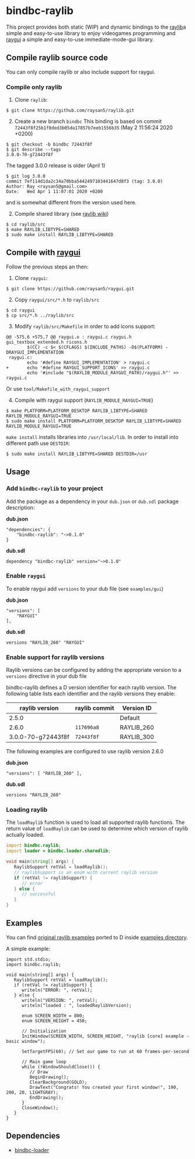 # bindbc-raylib
This project provides both static (WIP) and dynamic bindings to the [raylib](https://www.raylib.com/)a simple and easy-to-use library to enjoy videogames programming and [raygui](https://github.com/raysan5/raygui) a simple and easy-to-use immediate-mode-gui library.



## Compile raylib source code
You can only compile raylib or also include support for raygui.


### Compile only raylib

1. Clone `raylib`:
```
$ git clone https://github.com/raysan5/raylib.git
```

2. Create a new branch `bindbc`
This binding is based on commit `72443f8f25b1f8ded3b05da17857b7eeb1556b35` (May 2 11:56:24 2020 +0200)

```
$ git checkout -b bindbc 72443f8f
$ git describe --tags
3.0.0-70-g72443f8f
```
The tagged 3.0.0 release is older (April 1)
```
$ git log 3.0.0
commit 7ef114d1da2c34a70bba5442497103441647d8f3 (tag: 3.0.0)
Author: Ray <raysan5@gmail.com>
Date:   Wed Apr 1 11:07:01 2020 +0200
```
and is somewhat different from the version used here.

2. Compile shared library (see [raylib wiki](https://github.com/raysan5/raylib/wiki))
```
$ cd raylib/src
$ make RAYLIB_LIBTYPE=SHARED
$ sudo make install RAYLIB_LIBTYPE=SHARED
```

## Compile with [raygui](https://github.com/raysan5/raygui)
Follow the previous steps an then:

1. Clone `raygui`:
```
$ git clone https://github.com/raysan5/raygui.git
```

2. Copy `raygui/src/*.h` to `raylib/src`
```
$ cd raygui
$ cp src/*.h ../raylib/src
```

3. Modify `raylib/src/Makefile` in order to add icons support:
```
@@ -575,6 +575,7 @@ raygui.o : raygui.c raygui.h gui_textbox_extended.h ricons.h
        $(CC) -c $< $(CFLAGS) $(INCLUDE_PATHS) -D$(PLATFORM) -DRAYGUI_IMPLEMENTATION
 raygui.c:
        echo '#define RAYGUI_IMPLEMENTATION' > raygui.c
+       echo '#define RAYGUI_SUPPORT_ICONS' >> raygui.c
        echo '#include "$(RAYLIB_MODULE_RAYGUI_PATH)/raygui.h"' >> raygui.c
```
Or use `tool/Makefile_with_raygui_support`

4. Compile with raygui support (`RAYLIB_MODULE_RAYGUI=TRUE`)
```
$ make PLATFORM=PLATFORM_DESKTOP RAYLIB_LIBTYPE=SHARED RAYLIB_MODULE_RAYGUI=TRUE
$ sudo make install PLATFORM=PLATFORM_DESKTOP RAYLIB_LIBTYPE=SHARED RAYLIB_MODULE_RAYGUI=TRUE
```
`make install` installs libraries into `/usr/local/lib`. In order to install into different path use `DESTDIR`:

```
$ sudo make install RAYLIB_LIBTYPE=SHARED DESTDIR=/usr
```

## Usage
### Add `bindbc-raylib` to your project
Add the package as a dependency in your `dub.json` or `dub.sdl` package description:

__dub.json__
```
"dependencies": {
    "bindbc-raylib": "~>0.1.0"
}
```

__dub.sdl__
```
dependency "bindbc-raylib" version="~>0.1.0"
```

### Enable `raygui`
To enable raygui add `versions` to your dub file  (see `examples/gui`)

__dub.json__
```
"versions": [
    "RAYGUI"
],
```

__dub.sdl__
```
versions "RAYLIB_260" "RAYGUI"
```

### Enable support for raylib versions
Raylib versions can be configured by adding the appropriate version to a `versions` directive in your dub file

bindbc-raylib defines a D version identifier for each raylib version.
The following table lists each identifier and the raylib versions they enable:

| raylib version     | raylib commit | Version ID |
| ---                | ---           | ---        |
| 2.5.0              |               | Default    |
| 2.6.0              | `117696a8`    | RAYLIB_260 |
| 3.0.0-70-g72443f8f | `72443f8f`    | RAYLIB_300 |

The following examples are configured to use raylib version 2.6.0

__dub.json__
```
"versions": [ "RAYLIB_260" ],
```

__dub.sdl__
```
versions "RAYLIB_260"
```

### Loading raylib
The `loadRaylib` function is used to load all supported raylib functions.
The return value of `loadRaylib`  can be used to determine which version of raylib actually loaded.
```d
import bindbc.raylib;
import loader = bindbc.loader.sharedlib;

void main(string[] args) {
   RaylibSupport retVal = loadRaylib();
   // raylibSupport is an enum with current raylib version
   if (retVal != raylibSupport) {
      // error
   } else {
      // successful
   }
}
```

## Examples
You can find [original raylib examples](https://www.raylib.com/examples.html) ported to D inside [examples directory](https://github.com/o3o/bindbc-raylib/tree/master/examples).

A simple example:

```
import std.stdio;
import bindbc.raylib;

void main(string[] args) {
   RaylibSupport retVal = loadRaylib();
   if (retVal != raylibSupport) {
      writeln("ERROR: ", retVal);
   } else {
      writeln("VERSION: ", retVal);
      writeln("loaded : ", loadedRaylibVersion);

      enum SCREEN_WIDTH = 800;
      enum SCREEN_HEIGHT = 450;

      // Initialization
      InitWindow(SCREEN_WIDTH, SCREEN_HEIGHT, "raylib [core] example - basic window");

      SetTargetFPS(60); // Set our game to run at 60 frames-per-second

      // Main game loop
      while (!WindowShouldClose()) {
         // Draw
         BeginDrawing();
         ClearBackground(GOLD);
         DrawText("Congrats! You created your first window!", 190, 200, 20, LIGHTGRAY);
         EndDrawing();
      }
      CloseWindow();
   }
}
```

## Dependencies
- [bindbc-loader](https://github.com/BindBC/bindbc-loader)
